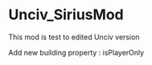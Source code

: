 # Unciv_SiriusMod

This mod is test to edited Unciv version

Add new building property : isPlayerOnly